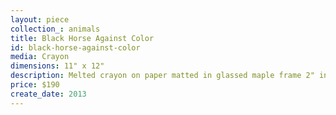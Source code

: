 ```yaml
---
layout: piece
collection_: animals
title: Black Horse Against Color
id: black-horse-against-color
media: Crayon
dimensions: 11" x 12"
description: Melted crayon on paper matted in glassed maple frame 2" in depth.
price: $190
create_date: 2013
---
```

